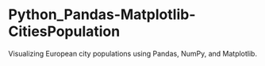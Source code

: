 # Python_Pandas-Matplotlib-CitiesPopulation
Visualizing European city populations using Pandas, NumPy, and Matplotlib.
